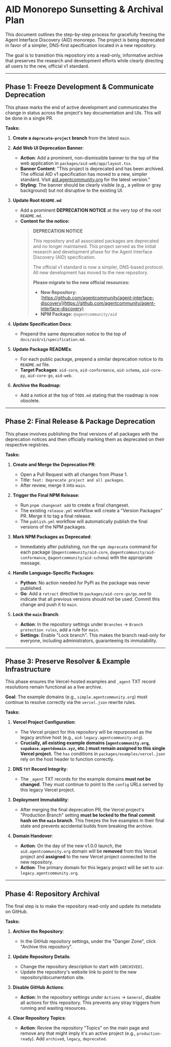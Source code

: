 # AID Monorepo Sunsetting & Archival Plan

This document outlines the step-by-step process for gracefully freezing the Agent Interface Discovery (AID) monorepo. The project is being deprecated in favor of a simpler, DNS-first specification located in a new repository.

The goal is to transition this repository into a read-only, informative archive that preserves the research and development efforts while clearly directing all users to the new, official v1 standard.

---

## Phase 1: Freeze Development & Communicate Deprecation

This phase marks the end of active development and communicates the change in status across the project's key documentation and UIs. This will be done in a single PR.

**Tasks:**

1.  **Create a `deprecate-project` branch** from the latest `main`.

2.  **Add Web UI Deprecation Banner**:
    *   **Action**: Add a prominent, non-dismissible banner to the top of the web application in `packages/aid-web/app/layout.tsx`.
    *   **Banner Content**: "This project is deprecated and has been archived. The official AID v1 specification has moved to a new, simpler standard. Visit [aid.agentcommunity.org](https://aid.agentcommunity.org) for the latest version."
    *   **Styling**: The banner should be clearly visible (e.g., a yellow or gray background) but not disruptive to the existing UI.

3.  **Update Root `README.md`**:
    *   Add a prominent **DEPRECATION NOTICE** at the very top of the root `README.md`.
    *   **Content for the notice:**
        > **DEPRECATION NOTICE**
        >
        > This repository and all associated packages are deprecated and no longer maintained. This project served as the initial research and development phase for the Agent Interface Discovery (AID) specification.
        >
        > The official v1 standard is now a simpler, DNS-based protocol. All new development has moved to the new repository.
        >
        > **Please migrate to the new official resources:**
        > *   **New Repository:** [https://github.com/agentcommunity/agent-interface-discovery](https://github.com/agentcommunity/agent-interface-discovery)
        > *   **NPM Package:** `@agentcommunity/aid`

4.  **Update Specification Docs**:
    *   Prepend the same deprecation notice to the top of `docs/aid/v1/specification.md`.

5.  **Update Package READMEs**:
    *   For each public package, prepend a similar deprecation notice to its `README.md` file.
    *   **Target Packages**: `aid-core`, `aid-conformance`, `aid-schema`, `aid-core-py`, `aid-core-go`, `aid-web`.

6.  **Archive the Roadmap**:
    *   Add a notice at the top of `TODO.md` stating that the roadmap is now obsolete.

---

## Phase 2: Final Release & Package Deprecation

This phase involves publishing the final versions of all packages with the deprecation notices and then officially marking them as deprecated on their respective registries.

**Tasks:**

1.  **Create and Merge the Deprecation PR**:
    *   Open a Pull Request with all changes from Phase 1.
    *   Title: `feat: Deprecate project and all packages`.
    *   After review, merge it into `main`.

2.  **Trigger the Final NPM Release**:
    *   Run `pnpm changeset add` to create a final changeset.
    *   The existing `release.yml` workflow will create a "Version Packages" PR. Merge it to tag a final release.
    *   The `publish.yml` workflow will automatically publish the final versions of the NPM packages.

3.  **Mark NPM Packages as Deprecated**:
    *   Immediately after publishing, run the `npm deprecate` command for each package (`@agentcommunity/aid-core`, `@agentcommunity/aid-conformance`, `@agentcommunity/aid-schema`) with the appropriate message.

4.  **Handle Language-Specific Packages**:
    *   **Python**: No action needed for PyPI as the package was never published.
    *   **Go**: Add a `retract` directive to `packages/aid-core-go/go.mod` to indicate that all previous versions should not be used. Commit this change and push it to `main`.

5.  **Lock the `main` Branch**:
    *   **Action**: In the repository settings under `Branches` -> `Branch protection rules`, add a rule for `main`.
    *   **Settings**: Enable "Lock branch". This makes the branch read-only for everyone, including administrators, guaranteeing its immutability.

---

## Phase 3: Preserve Resolver & Example Infrastructure

This phase ensures the Vercel-hosted examples and `_agent` TXT record resolutions remain functional as a live archive.

**Goal**: The example domains (e.g., `simple.agentcommunity.org`) must continue to resolve correctly via the `vercel.json` rewrite rules.

**Tasks:**

1.  **Vercel Project Configuration**:
    *   The Vercel project for this repository will be repurposed as the legacy archive host (e.g., `aid-legacy.agentcommunity.org`).
    *   **Crucially, all existing example domains (`agentcommunity.org`, `supabase.agentdomain.xyz`, etc.) must remain assigned to this single Vercel project.** The `has` conditions in `packages/examples/vercel.json` rely on the host header to function correctly.

2.  **DNS `TXT` Record Integrity**:
    *   The `_agent` TXT records for the example domains **must not be changed**. They must continue to point to the `config` URLs served by this legacy Vercel project.

3.  **Deployment Immutability**:
    *   After merging the final deprecation PR, the Vercel project's "Production Branch" setting **must be locked to the final commit hash on the `main` branch**. This freezes the live examples in their final state and prevents accidental builds from breaking the archive.

4.  **Domain Handover**:
    *   **Action**: On the day of the new v1.0.0 launch, the `aid.agentcommunity.org` domain will be **removed** from this Vercel project and **assigned** to the new Vercel project connected to the new repository.
    *   **Action**: The primary domain for this legacy project will be set to `aid-legacy.agentcommunity.org`.

---

## Phase 4: Repository Archival

The final step is to make the repository read-only and update its metadata on GitHub.

**Tasks:**

1.  **Archive the Repository**:
    *   In the GitHub repository settings, under the "Danger Zone", click "Archive this repository".

2.  **Update Repository Details**:
    *   Change the repository description to start with `[ARCHIVED]`.
    *   Update the repository's website link to point to the new repository/documentation site.

3.  **Disable GitHub Actions**:
    *   **Action**: In the repository settings under `Actions` -> `General`, disable all actions for this repository. This prevents any stray triggers from running and wasting resources.

4.  **Clear Repository Topics**:
    *   **Action**: Review the repository "Topics" on the main page and remove any that might imply it's an active project (e.g., `production-ready`). Add `archived`, `legacy`, `deprecated`.
